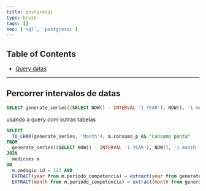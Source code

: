```yaml
---
title: postgresql
type: brain
tags: []
seo: ['sql', 'postgresql']
---
```


## Table of Contents

- [Query datas](#query-datas)

<hr>
<a name="query-datas"></a>

## Percorrer intervalos de datas

```sql
SELECT generate_series((SELECT NOW() - INTERVAL '1 YEAR'), NOW(), '1 month'::interval)
```
usando a query com outras tabelas

```sql
SELECT 
  TO_CHAR(generate_series, 'Month'), m.consumo_p AS "Consumo ponta" 
FROM 
  generate_series((SELECT NOW() - INTERVAL '1 YEAR'), NOW(), '1 month'::interval)
JOIN 
  medicoes m
ON 
  m.pedagio_id = 123 AND
  EXTRACT(year from m.periodo_competencia) = extract(year from generate_series) AND
  EXTRACT(month from m.periodo_competencia) = extract(month from generate_series)
```
